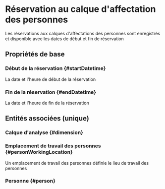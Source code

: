 # Réservation au calque d'affectation des personnes
<!--- THIS FILE IS GENERATED PLEASE DO NOT EDIT IT DIRECTLY --->

Les réservations aux calques d'affectations des personnes sont enregistrés et disponible avec les dates de début et fin de réservation

## Propriétés de base

### Début de la réservation {#startDatetime}
        
La date et l'heure de début de la réservation
### Fin de la réservation {#endDatetime}
        
La date et l'heure de fin de la réservation

## Entités associées (unique)

### Calque d'analyse {#dimension}
        

### Emplacement de travail des personnes {#personWorkingLocation}
        
Un emplacement de travail des personnes définie le lieu de travail des personnes
### Personne {#person}
        





